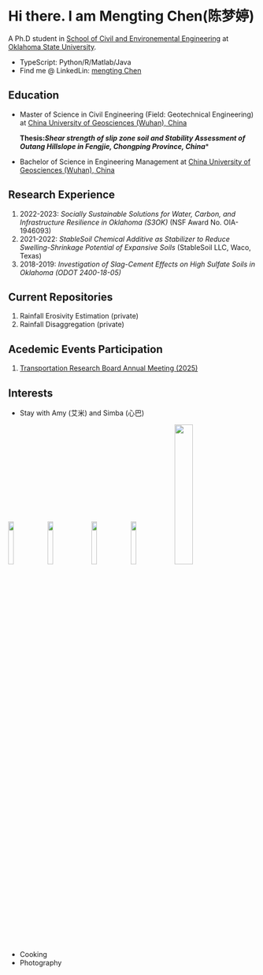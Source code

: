 
# Hi there. I am Mengting Chen(陈梦婷) 
                                              
A Ph.D student in [School of Civil and Environemental Engineering](https://ceat.okstate.edu/cive/) at [Oklahoma State University](https://go.okstate.edu/). 

- TypeScript: Python/R/Matlab/Java
- Find me @ LinkedLin: [mengting Chen](https://www.linkedin.com/in/mengting-chen-335674185/)

## Education
- Master of Science in Civil Engineering (Field: Geotechnical Engineering) at [China University of Geosciences (Wuhan), China](https://en.cug.edu.cn/)
  
  **Thesis:*Shear strength of slip zone soil and Stability Assessment of Outang Hillslope in Fengjie, Chongping Province, China****

- Bachelor of Science in Engineering Management at [China University of Geosciences (Wuhan), China](https://en.cug.edu.cn/)
                  
## Research Experience
1. 2022-2023: *Socially Sustainable Solutions for Water, Carbon, and Infrastructure Resilience in Oklahoma (S3OK)* (NSF Award No. OIA-1946093)
2. 2021-2022: *StableSoil Chemical Additive as Stabilizer to Reduce Swelling-Shrinkage Potential of Expansive Soils* (StableSoil LLC, Waco, Texas)
3. 2018-2019: *Investigation of Slag-Cement Effects on High Sulfate Soils in Oklahoma (ODOT 2400-18-05)*

## Current Repositories
1. Rainfall Erosivity Estimation (private)
2. Rainfall Disaggregation (private)
   
## Acedemic Events Participation
1. [Transportation Research Board Annual Meeting (2025)](https://www.linkedin.com/feed/update/urn:li:activity:7285133272064389120/)
   

## Interests
- Stay with Amy (艾米) and Simba (心巴)
<p>
    <img src=https://github.com/mmC-Cmm/mmC-Cmm/blob/main/Photo%20Jul%2026%202022%2C%203%2026%2037%20PM.jpg style="width:15%; display:inline-block;">
    <img src="https://github.com/mmC-Cmm/mmC-Cmm/blob/main/Photo%20Nov%2006%202022%2C%204%2024%2054%20PM.jpg" style="width:15%; display:inline-block; margin-right:10px;">
    <img src="https://raw.githubusercontent.com/mmC-Cmm/mmC-Cmm/main/Photo%20Jul%2026%202022%2C%203%2026%2018%20PM.jpg" style="width:15%; display:inline-block;">
    <img src="https://www.dropbox.com/scl/fi/ct9zdygct80gwnhrnk3e9/Photo-Apr-19-2023-7-07-32-PM.jpg" style="width:15%; display:inline-block; margin-right:10px;">
    <img src="https://github.com/mmC-Cmm/mmC-Cmm/blob/main/Photo%20Sep%2029%202022%2C%202%2023%2035%20PM.jpg" style="width:27%; display:inline-block; margin-right:10px;">
    
</p>

- Cooking
- Photography


